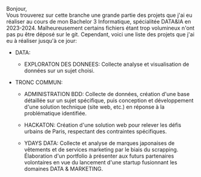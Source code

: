 Bonjour,  
Vous trouverez sur cette branche une grande partie des projets que j'ai eu réaliser au cours de mon Bachelor 3 Informatique, spécialitée DATA&IA en 2023-2024.
Malheureusement certains fichiers étant trop volumineux n'ont pas pu être déposé sur le git. Cependant, voici une liste des projets que j'ai eu à réaliser jusqu'à ce jour:

* DATA:
  - EXPLORATON DES DONNEES: 
    Collecte analyse et visualisation de données sur un sujet choisi.

* TRONC COMMUN:
  - ADMINISTRATION BDD:
    Collecte de données, création d'une base détaillée sur un sujet spécifique, puis conception et développement d'une solution technique (site web, etc.) en réponse à la problématique identifiée.
    
  - HACKATON:
    Création d'une solution web pour relever les défis urbains de Paris, respectant des contraintes spécifiques.

  * YDAYS DATA:
    Collecte et analyse de marques japonaises de vêtements et de services marketing par le biais du scrapping. Élaboration d'un portfolio à présenter aux futurs partenaires volontaires en vue du lancement d'une startup fusionnant les domaines DATA & MARKETING.